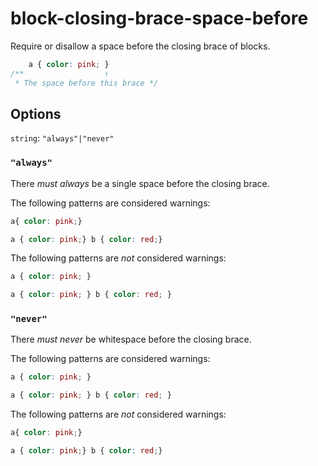# block-closing-brace-space-before

Require or disallow a space before the closing brace of blocks.

```css
    a { color: pink; }
/**                  ↑
 * The space before this brace */
```

## Options

`string`: `"always"|"never"`

### `"always"`

There *must always* be a single space before the closing brace.

The following patterns are considered warnings:

```css
a{ color: pink;}
```

```css
a { color: pink;} b { color: red;}
```

The following patterns are *not* considered warnings:

```css
a { color: pink; }
```

```css
a { color: pink; } b { color: red; }
```

### `"never"`

There *must never* be whitespace before the closing brace.

The following patterns are considered warnings:

```css
a { color: pink; }
```

```css
a { color: pink; } b { color: red; }
```

The following patterns are *not* considered warnings:

```css
a{ color: pink;}
```

```css
a { color: pink;} b { color: red;}
```
